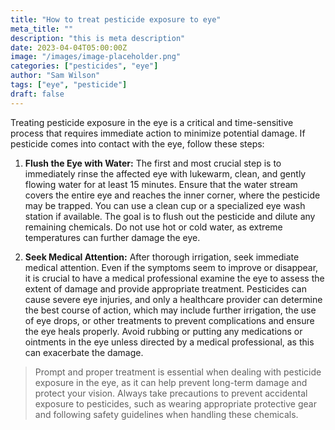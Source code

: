```yaml
---
title: "How to treat pesticide exposure to eye"
meta_title: ""
description: "this is meta description"
date: 2023-04-04T05:00:00Z
image: "/images/image-placeholder.png"
categories: ["pesticides", "eye"]
author: "Sam Wilson"
tags: ["eye", "pesticide"]
draft: false
---
```

Treating pesticide exposure in the eye is a critical and time-sensitive process that requires immediate action to minimize potential damage. If pesticide comes into contact with the eye, follow these steps:

1. **Flush the Eye with Water:** The first and most crucial step is to immediately rinse the affected eye with lukewarm, clean, and gently flowing water for at least 15 minutes. Ensure that the water stream covers the entire eye and reaches the inner corner, where the pesticide may be trapped. You can use a clean cup or a specialized eye wash station if available. The goal is to flush out the pesticide and dilute any remaining chemicals. Do not use hot or cold water, as extreme temperatures can further damage the eye.

2. **Seek Medical Attention:** After thorough irrigation, seek immediate medical attention. Even if the symptoms seem to improve or disappear, it is crucial to have a medical professional examine the eye to assess the extent of damage and provide appropriate treatment. Pesticides can cause severe eye injuries, and only a healthcare provider can determine the best course of action, which may include further irrigation, the use of eye drops, or other treatments to prevent complications and ensure the eye heals properly. Avoid rubbing or putting any medications or ointments in the eye unless directed by a medical professional, as this can exacerbate the damage.

> Prompt and proper treatment is essential when dealing with pesticide exposure in the eye, as it can help prevent long-term damage and protect your vision. Always take precautions to prevent accidental exposure to pesticides, such as wearing appropriate protective gear and following safety guidelines when handling these chemicals.